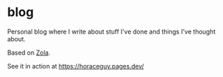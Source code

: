 # blog

Personal blog where I write about stuff I've done and things I've thought about.

Based on [Zola](https://www.getzola.org/).

See it in action at https://horaceguy.pages.dev/
